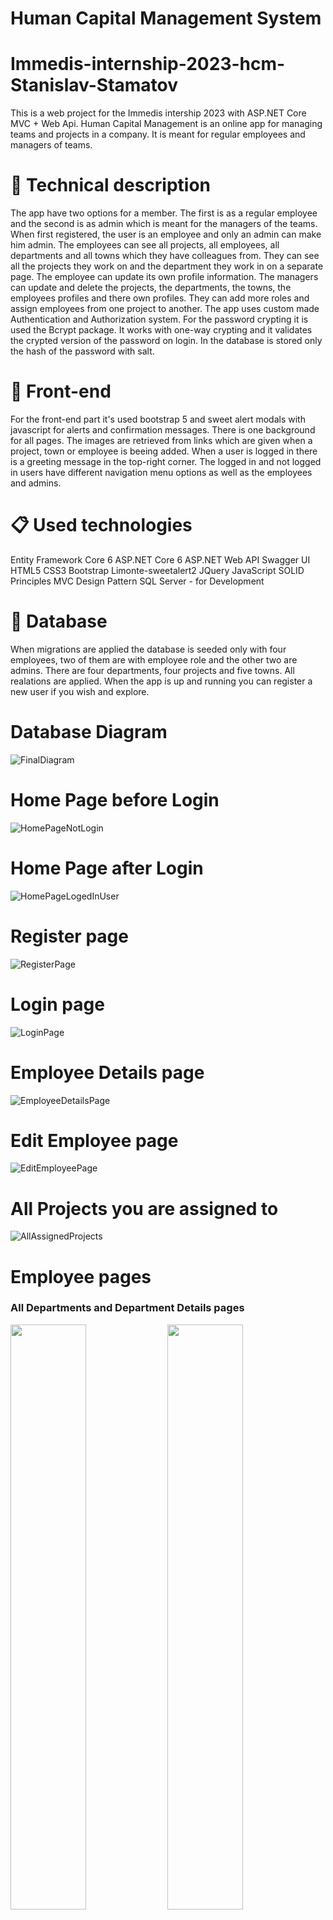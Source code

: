 # Human Capital Management System
# Immedis-internship-2023-hcm-Stanislav-Stamatov
This is a web project for the Immedis intership 2023 with ASP.NET Core MVC + Web Api.
Human Capital Management is an online app for managing teams and projects in a company. It is meant for regular employees and managers of teams.

# 📐 Technical description
The app have two options for a member. The first is as a regular employee and the second is as admin which is meant for the managers of the teams.
When first registered, the user is an employee and only an admin can make him admin.
The employees can see all projects, all employees, all departments and all towns which they have colleagues from. They can see all the projects they work on and the department they work in on a separate page. The employee can update its own profile information.
The managers can update and delete the projects, the departments, the towns, the employees profiles and there own profiles. They can add more roles and assign employees from one project to another.
The app uses custom made Authentication and Authorization system. For the password crypting it is used the Bcrypt package. It works with one-way crypting and it validates the crypted version of the password on login. In the database is stored only the hash of the password with salt.

# 🎨 Front-end
For the front-end part it's used bootstrap 5 and sweet alert modals with javascript for alerts and confirmation messages. There is one background for all pages. The images are retrieved from links which are given when a project, town or employee is beeing added. When a user is logged in there is a greeting message in the top-right corner. The logged in and not logged in users have different navigation menu options as well as the employees and admins.

# 📋 Used technologies

Entity Framework Core 6
ASP.NET Core 6
ASP.NET Web API
Swagger UI
HTML5
CSS3
Bootstrap
Limonte-sweetalert2
JQuery
JavaScript
SOLID Principles
MVC Design Pattern
SQL Server - for Development

# 💼 Database
When migrations are applied the database is seeded only with four employees, two of them are with employee role and the other two are admins. There are four departments, four projects and five towns. All realations are applied. When the app is up and running you can register a new user if you wish and explore.

# Database Diagram
![FinalDiagram](https://github.com/StanchosCodes/Immedis-internship-2023-hcm-Stanislav-Stamatov/assets/102748080/114e4b31-7767-4ae7-b09e-26d3950e3ff4)

# Home Page before Login
![HomePageNotLogin](https://github.com/StanchosCodes/Immedis-internship-2023-hcm-Stanislav-Stamatov/assets/102748080/1c2a3ed5-1ce3-4d2e-b30c-6fbc53b72df5)

# Home Page after Login
![HomePageLogedInUser](https://github.com/StanchosCodes/Immedis-internship-2023-hcm-Stanislav-Stamatov/assets/102748080/e0b5bbd9-804f-4010-ae29-2c6db1d80e8f)

# Register page
![RegisterPage](https://github.com/StanchosCodes/Immedis-internship-2023-hcm-Stanislav-Stamatov/assets/102748080/6df1cc15-bb82-41cc-ab0d-e57106859e45)

# Login page
![LoginPage](https://github.com/StanchosCodes/Immedis-internship-2023-hcm-Stanislav-Stamatov/assets/102748080/16914038-cdb0-4e40-b115-fd28244fa9b1)

# Employee Details page
![EmployeeDetailsPage](https://github.com/StanchosCodes/Immedis-internship-2023-hcm-Stanislav-Stamatov/assets/102748080/50708715-9917-4ce8-bce1-e84005a47690)

# Edit Employee page
![EditEmployeePage](https://github.com/StanchosCodes/Immedis-internship-2023-hcm-Stanislav-Stamatov/assets/102748080/b54f5c5b-7943-4797-bb88-7fbe50eb97b6)

# All Projects you are assigned to
![AllAssignedProjects](https://github.com/StanchosCodes/Immedis-internship-2023-hcm-Stanislav-Stamatov/assets/102748080/f2766423-aa65-40e8-918b-7f20e890d9b3)

# Employee pages
### All Departments and Department Details pages
<p>
  <img src="https://github.com/StanchosCodes/Immedis-internship-2023-hcm-Stanislav-Stamatov/assets/102748080/c1b1071d-4dbe-4697-8fec-bdd4ea137637" width="49%" />
  <img src="https://github.com/StanchosCodes/Immedis-internship-2023-hcm-Stanislav-Stamatov/assets/102748080/0b60a34f-8d51-4caa-8b5d-a3fb381b9ba3" width="49%" />
</p>

### All Towns and Town Details pages
<p>
  <img src="https://github.com/StanchosCodes/Immedis-internship-2023-hcm-Stanislav-Stamatov/assets/102748080/06c28c8a-aeb3-4d40-91c1-2a23c07d50c5" width="49%" />
  <img src="https://github.com/StanchosCodes/Immedis-internship-2023-hcm-Stanislav-Stamatov/assets/102748080/599ab75c-bd87-44f4-a13a-a84a52bcbb2e" width="49%" />
</p>

### All Projects and Project Details pages
<p>
  <img src="https://github.com/StanchosCodes/Immedis-internship-2023-hcm-Stanislav-Stamatov/assets/102748080/7fc80bfa-98c1-499d-a662-44772b1c4995" width="49%" />
  <img src="https://github.com/StanchosCodes/Immedis-internship-2023-hcm-Stanislav-Stamatov/assets/102748080/efa48608-2f7d-41c4-a27d-6f7c62b19a9c" width="49%" />
</p>

### All Roles page
![AllRoles](https://github.com/StanchosCodes/Immedis-internship-2023-hcm-Stanislav-Stamatov/assets/102748080/c8c36ac1-3724-470a-9650-19ef4234ac39)

# Admin pages
### Admin profile different from the current logged in admin
![DifferentAdminProfilePage](https://github.com/StanchosCodes/Immedis-internship-2023-hcm-Stanislav-Stamatov/assets/102748080/7756adcf-ac35-4ee8-8a8a-ecd5102b41cc)


### All Departments page
![AllDepartmentsPage](https://github.com/StanchosCodes/Immedis-internship-2023-hcm-Stanislav-Stamatov/assets/102748080/d236742b-89b2-4070-a124-85adad2bba54)

### All Employees in the current Department page
![AllEmployeesInDepartmentPage](https://github.com/StanchosCodes/Immedis-internship-2023-hcm-Stanislav-Stamatov/assets/102748080/3b3878de-dbc0-41f9-a0e1-4e0059034219)

### Assign Employee from one Project to another
![MoveEmployeesFromDepartmentsPage](https://github.com/StanchosCodes/Immedis-internship-2023-hcm-Stanislav-Stamatov/assets/102748080/f68f8d16-acc3-4560-9fea-699cab576899)

### Department Details and Edit pages
<p>
  <img src="https://github.com/StanchosCodes/Immedis-internship-2023-hcm-Stanislav-Stamatov/assets/102748080/9dc63471-0112-4531-ba38-d6f1f19a089c" width="49%" />
  <img src="https://github.com/StanchosCodes/Immedis-internship-2023-hcm-Stanislav-Stamatov/assets/102748080/bc07fd90-c753-4ab5-a45d-c8dc6c289add" width="49%" />
</p>

### Project pages

All Projects and Project Details pages
<p>
  <img src="https://github.com/StanchosCodes/Immedis-internship-2023-hcm-Stanislav-Stamatov/assets/102748080/2e849097-05d4-4b68-9af8-be5b5da46caf" width="49%" />
  <img src="https://github.com/StanchosCodes/Immedis-internship-2023-hcm-Stanislav-Stamatov/assets/102748080/d8b007e2-0346-4312-9d2c-f547d12e4e46" width="49%" />
</p>

Add and Edit Project pages
<p>
  <img src="https://github.com/StanchosCodes/Immedis-internship-2023-hcm-Stanislav-Stamatov/assets/102748080/f34eb26f-1d5b-435a-9909-a31337110d7c" width="49%" />
  <img src="https://github.com/StanchosCodes/Immedis-internship-2023-hcm-Stanislav-Stamatov/assets/102748080/267f6346-7f33-46eb-80fe-c65b679ace2d" width="49%" />
</p>

### Town pages

All Towns and Town Details pages
<p>
  <img src="https://github.com/StanchosCodes/Immedis-internship-2023-hcm-Stanislav-Stamatov/assets/102748080/42b295bb-b315-493b-8a8c-950535e8b60b" width="49%" />
  <img src="https://github.com/StanchosCodes/Immedis-internship-2023-hcm-Stanislav-Stamatov/assets/102748080/b8a57bf3-d3ee-4e95-b3e0-f55e665f1cba" width="49%" />
</p>

Add and Edit Town pages
<p>
  <img src="https://github.com/StanchosCodes/Immedis-internship-2023-hcm-Stanislav-Stamatov/assets/102748080/2623c86b-da7f-4349-b575-aaf8b5f7edc3" width="49%" />
  <img src="https://github.com/StanchosCodes/Immedis-internship-2023-hcm-Stanislav-Stamatov/assets/102748080/49f01b2c-d408-437f-96b9-24c0be97032a" width="49%" />
</p>

### Roles pages

All Roles page
![AllRolesPage](https://github.com/StanchosCodes/Immedis-internship-2023-hcm-Stanislav-Stamatov/assets/102748080/4213ba60-fe09-49aa-afff-bbdc5ba70f18)

Create Role page
![CreateRolePage](https://github.com/StanchosCodes/Immedis-internship-2023-hcm-Stanislav-Stamatov/assets/102748080/12fc3045-275a-47ae-bf97-50d358c9afa9)

# ✔️ Sweet alert messages
For all edit, add, delete pages there is a sweet alert message.

<p>
  <img src="https://github.com/StanchosCodes/Immedis-internship-2023-hcm-Stanislav-Stamatov/assets/102748080/455387b3-6225-49e3-b9db-83865212a172" width="49%" />
  <img src="https://github.com/StanchosCodes/Immedis-internship-2023-hcm-Stanislav-Stamatov/assets/102748080/4d6bc9ca-04d7-451f-b03b-6b054f1dca4c" width="49%" />
</p>

# 🧑‍💻 Author
[Stanislav Stamatov](https://www.linkedin.com/in/stanislav-stamatov-402647255)

# 👍 Feedback would be appreciated
If you like my project give it a star. ⭐

